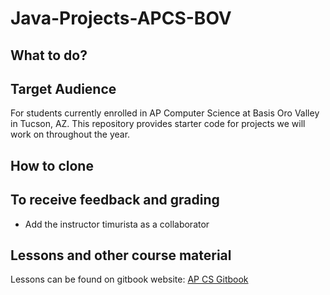 # Java-Projects-APCS-BOV

## What to do?

## Target Audience

For students currently enrolled in AP Computer Science at Basis Oro Valley in Tucson, AZ. This repository provides starter code for projects we will work on throughout the year.

## How to clone


## To receive feedback and grading

* Add the instructor timurista as a collaborator

## Lessons and other course material

Lessons can be found on gitbook website:
[AP CS Gitbook](https://timurista.gitbooks.io/ap-cs-java-materials/content/) 





